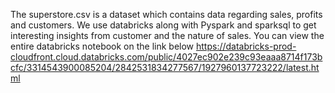 The superstore.csv is a dataset which contains data regarding sales, profits and customers. We use databricks along with Pyspark and sparksql to get interesting insights from customer and the nature of sales. You can view the entire databricks notebook on the link below https://databricks-prod-cloudfront.cloud.databricks.com/public/4027ec902e239c93eaaa8714f173bcfc/3314543900085204/2842531834277567/1927960137723222/latest.html
